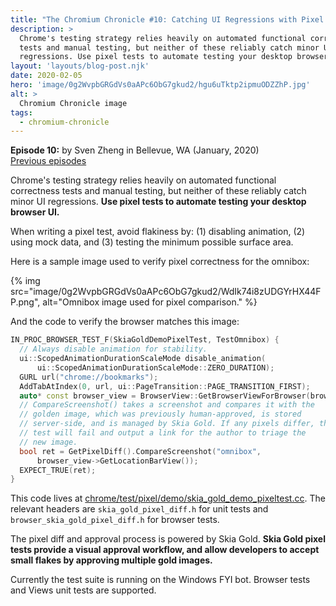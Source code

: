 ```yaml
---
title: "The Chromium Chronicle #10: Catching UI Regressions with Pixel Tests"
description: >
  Chrome's testing strategy relies heavily on automated functional correctness
  tests and manual testing, but neither of these reliably catch minor UI
  regressions. Use pixel tests to automate testing your desktop browser UI.
layout: 'layouts/blog-post.njk'
date: 2020-02-05
hero: 'image/0g2WvpbGRGdVs0aAPc6ObG7gkud2/hgu6uTktp2ipmuODZZhP.jpg'
alt: >
  Chromium Chronicle image
tags:
  - chromium-chronicle
---
```


**Episode 10:** by Sven Zheng in Bellevue, WA (January, 2020)<br>
[Previous episodes](/tags/chromium-chronicle/)

Chrome's testing strategy relies heavily on automated functional correctness
tests and manual testing, but neither of these reliably catch minor UI
regressions. **Use pixel tests to automate testing your desktop browser UI.**

When writing a pixel test, avoid flakiness by: (1) disabling animation,
(2) using mock data, and (3) testing the minimum possible surface area.

Here is a sample image used to verify pixel correctness for the omnibox:

{% img src="image/0g2WvpbGRGdVs0aAPc6ObG7gkud2/WdIk74i8zUDGYrHX44FP.png", alt="Omnibox image used for pixel comparison." %}

And the code to verify the browser matches this image:

```cpp
IN_PROC_BROWSER_TEST_F(SkiaGoldDemoPixelTest, TestOmnibox) {
  // Always disable animation for stability.
  ui::ScopedAnimationDurationScaleMode disable_animation(
      ui::ScopedAnimationDurationScaleMode::ZERO_DURATION);
  GURL url("chrome://bookmarks");
  AddTabAtIndex(0, url, ui::PageTransition::PAGE_TRANSITION_FIRST);
  auto* const browser_view = BrowserView::GetBrowserViewForBrowser(browser());
  // CompareScreenshot() takes a screenshot and compares it with the
  // golden image, which was previously human-approved, is stored
  // server-side, and is managed by Skia Gold. If any pixels differ, the
  // test will fail and output a link for the author to triage the
  // new image.
  bool ret = GetPixelDiff().CompareScreenshot("omnibox",
      browser_view->GetLocationBarView());
  EXPECT_TRUE(ret);
}
```

This code lives at [chrome/test/pixel/demo/skia_gold_demo_pixeltest.cc][1].
The relevant headers are `skia_gold_pixel_diff.h` for unit tests and
`browser_skia_gold_pixel_diff.h` for browser tests.

The pixel diff and approval process is powered by Skia Gold. **Skia Gold pixel
tests provide a visual approval workflow, and allow developers to accept
small flakes by approving multiple gold images.**

Currently the test suite is running on the Windows FYI bot. Browser tests
and Views unit tests are supported.

[1]: https://chromium.googlesource.com/chromium/src.git/+/refs/heads/master/chrome/test/pixel/demo/
